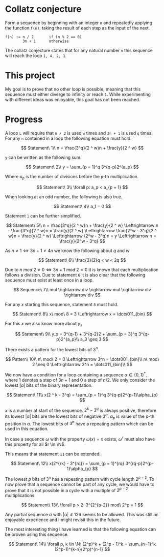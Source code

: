 # Collatz conjecture

Form a sequence by beginning with an integer `n` and
repeatedly applying the function `f(n)`, taking the result of each step as the input of the next.

```
f(n) := n / 2       if (n % 2 == 0)
        3n + 1      otherwise
```

The collatz conjecture states that for any natural number `n` this
sequence will reach the loop `1, 4, 2, 1`.

# This project

My goal is to prove that no other loop is possible, meaning that this
sequence must either diverge to infinity or reach `1`. While experimenting with different ideas was enjoyable, 
this goal has not been reached.

# Progress

A loop `L` will require that `n / 2` is used `w` times and `3n + 1` is used `q` times.
For any `n` contained in a loop the following equation must hold.

$$
Statement\ 1\\
n = \frac{3^q}{2 ^ w}n + \frac{y}{2 ^ w}
$$

`y` can be written as the following sum.

$$
Statement\ 2\\
y = \sum_{p = 1}^q 3^{q-p}2^{a_p}
$$

Where $a_p$ is the number of divisions before the `p`-th multiplication.

$$
Statement\ 3\\
\forall p: a_p < a_{p + 1}
$$

When looking at an odd number, the following is also true.

$$
Statement\ 4\\
a_1 = 0
$$

Statement `1` can be further simplified.

$$
Statement\ 5\\
n = \frac{3^q}{2 ^ w}n + \frac{y}{2 ^ w} \Leftrightarrow
n -  \frac{3^q}{2 ^ w}n =  \frac{y}{2 ^ w} \Leftrightarrow
\frac{2^w - 3^q}{2 ^ w}n = \frac{y}{2 ^ w} \Leftrightarrow
(2^w - 3^q)n = y \Leftrightarrow
n = \frac{y}{2^w - 3^q}
$$

As $n \neq 1 \Leftrightarrow 3n + 1 \neq 4n$ we know the following about $q$ and $w$

$$
Statement\ 6\\
\frac{3}{2}q < w < 2q
$$

Due to $n\ mod\ 2 \neq 0 \Leftrightarrow 3n + 1\ mod\ 2 = 0$ it is known that each multiplication follows a division. Due to statement `6` it is also clear that the following sequence must exist at least once in a loop.

$$
Sequence\ 7\\
mul \rightarrow div \rightarrow mul \rightarrow div \rightarrow div
$$

For any $x$ starting this sequence, statement `8` must hold.

$$
Statement\ 8\\
x\ mod\ 8 = 3 \Leftrightarrow x = \dots011_{bin}
$$

For this $x$ we also know more about $y_x$

$$
Statement\ 9\\
y_x = 3^{q-1} + 3^{q-2}2 + \sum_{p = 3}^q 3^{q-p}2^{a_p}\\
a_3 \geq 3
$$

There exists a pattern for the lowest bits of $3^n$.

$$
Pattern\ 10\\
n\ mod\ 2 = 0 \Leftrightarrow 3^n = \dots001_{bin}\\
n\ mod\ 2 \neq 0 \Leftrightarrow 3^n = \dots011_{bin}\\
$$

We now have a condition for a loop
containing a sequence $\alpha \in \{0, 1\}^*$,
where $1$ denotes a step of $3n + 1$ and $0$ a step of $n / 2$.
We only consider the lowest $|\alpha|$ bits of the binary representation.

$$
Statement\ 11\\
x(2 ^ k - 3^q) = \sum_{p = 1}^q 3^{q-p}2^{p-1}\alpha_{p}
$$

$x$ is a number at start of the sequence.
$2^k - 3^q$ is always positive,
therefore its lowest $|\alpha|$ bits are the lowest bits of negative $3^q$.
$\alpha_p$ is value of the $p$-th position in $\alpha$.
The lowest bits of $3^n$ have a repeating pattern which can be used in this equation.

In case a sequence $\omega$ with the property $\omega(x) = x$ exists, $\omega^r$ must also have this property for all $r \in \N$.

This means that statement `11` can be extended.

$$
Statement\ 12\\
x(2^{rk} - 3^{rq}) = \sum_{p = 1}^{rq} 3^{rq-p}2^{p-1}\alpha_{p}
$$

The lowest $p$ bits of $3^n$ has a repeating pattern with cycle length $2^{p-2}$.
To now prove that a sequence cannot be part of any cycle, we would have to prove that
it is not possible in a cycle with a multiple of $2^{p-2}$ multiplications.

$$
Statement\ 13\\
\forall p > 2: 3^{2^{p-2}} mod\ 2^p = 1
$$

Any partial sequence $\alpha$ with $|\alpha| \leq 126$ seems to be allowed.
This was still an enjoyable experience and I might revisit this in the future.

The most interesting thing I have learned is that the following equation can be proven using this sequence.

$$
Statement\ 14\\
\forall p, k \in \N: (2^p)^k + (2^p - 1)^k = \sum_{n=1}^k (2^p-1)^{k-n}(2^p)^{n-1}
$$